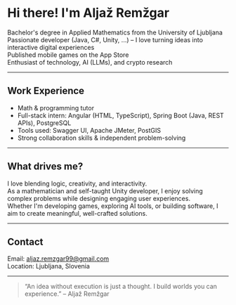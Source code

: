 # Hi there! I'm Aljaž Remžgar

Bachelor's degree in Applied Mathematics from the University of Ljubljana  
Passionate developer (Java, C#, Unity, ...) – I love turning ideas into interactive digital experiences  
Published mobile games on the App Store  
Enthusiast of technology, AI (LLMs), and crypto research  

---
## Work Experience

- Math & programming tutor  
- Full-stack intern: Angular (HTML, TypeScript), Spring Boot (Java, REST APIs), PostgreSQL  
- Tools used: Swagger UI, Apache JMeter, PostGIS  
- Strong collaboration skills & independent problem-solving  

---

## What drives me?

I love blending logic, creativity, and interactivity.  
As a mathematician and self-taught Unity developer, I enjoy solving complex problems while designing engaging user experiences.  
Whether I'm developing games, exploring AI tools, or building software, I aim to create meaningful, well-crafted solutions.

---

## Contact

Email: aljaz.remzgar99@gmail.com  
Location: Ljubljana, Slovenia

---

> “An idea without execution is just a thought. I build worlds you can experience.” – Aljaž Remžgar
